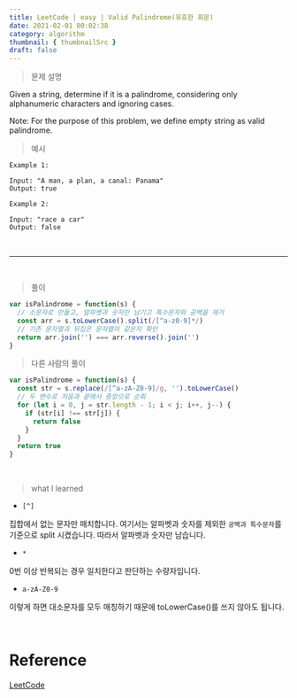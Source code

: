 ```yaml
---
title: LeetCode | easy | Valid Palindrome(유효한 회문)
date: 2021-02-01 00:02:38
category: algorithm
thumbnail: { thumbnailSrc }
draft: false
---
```


> 문제 설명

Given a string, determine if it is a palindrome, considering only alphanumeric characters and ignoring cases.

Note: For the purpose of this problem, we define empty string as valid palindrome.

> 예시

```
Example 1:

Input: "A man, a plan, a canal: Panama"
Output: true

Example 2:

Input: "race a car"
Output: false

```

<br>

---

<br>

> 풀이

```js
var isPalindrome = function(s) {
  // 소문자로 만들고, 알파벳과 숫자만 남기고 특수문자와 공백을 제거
  const arr = s.toLowerCase().split(/[^a-z0-9]*/)
  // 기존 문자열과 뒤집은 문자열이 같은지 확인
  return arr.join('') === arr.reverse().join('')
}
```

> 다른 사람의 풀이

```js
var isPalindrome = function(s) {
  const str = s.replace(/[^a-zA-Z0-9]/g, '').toLowerCase()
  // 두 변수로 처음과 끝에서 중앙으로 순회
  for (let i = 0, j = str.length - 1; i < j; i++, j--) {
    if (str[i] !== str[j]) {
      return false
    }
  }
  return true
}
```

<br>

> what I learned

- `[^]`

집합에서 없는 문자만 매치합니다. 여기서는 알파벳과 숫자를 제외한 `공백과 특수문자`를 기준으로 split 시켰습니다. 따라서 알파벳과 숫자만 남습니다.

- `*`

0번 이상 반복되는 경우 일치한다고 판단하는 수량자입니다.

- `a-zA-Z0-9`

이렇게 하면 대소문자를 모두 매칭하기 때문에 toLowerCase()를 쓰지 않아도 됩니다.

<br>

# Reference

[LeetCode](https://leetcode.com/problems/valid-palindrome/)
